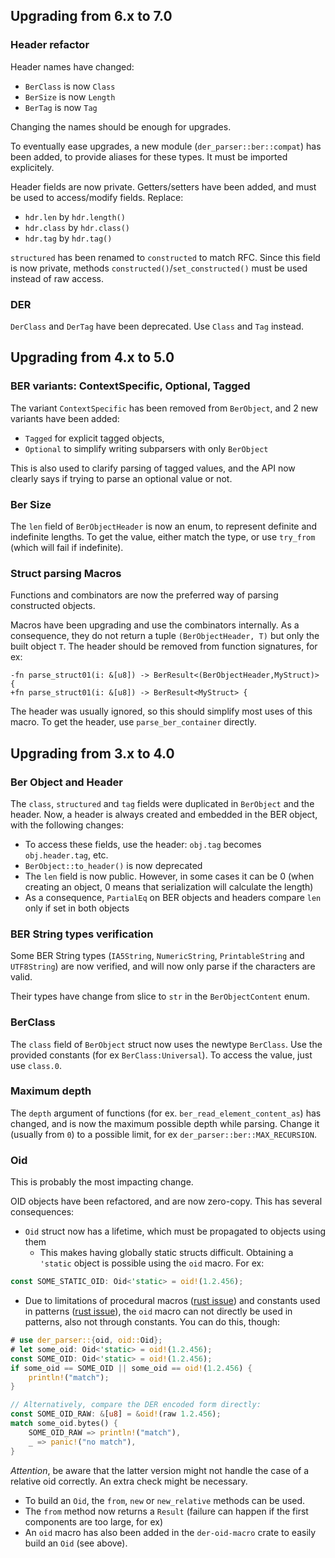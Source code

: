 ## Upgrading from 6.x to 7.0

### Header refactor

Header names have changed:
- `BerClass` is now `Class`
- `BerSize` is now `Length`
- `BerTag` is now `Tag`

Changing the names should be enough for upgrades.

To eventually ease upgrades, a new module (`der_parser::ber::compat`) has been added, to provide aliases for these types. It must be imported explicitely.

Header fields are now private. Getters/setters have been added, and must be used to access/modify fields. Replace:
- `hdr.len` by `hdr.length()`
- `hdr.class` by `hdr.class()`
- `hdr.tag` by `hdr.tag()`

`structured` has been renamed to `constructed` to match RFC. Since this field is now private, methods `constructed()`/`set_constructed()` must be used instead of raw access.

### DER

`DerClass` and `DerTag` have been deprecated. Use `Class` and `Tag` instead.

## Upgrading from 4.x to 5.0

### BER variants: ContextSpecific, Optional, Tagged

The variant `ContextSpecific` has been removed from `BerObject`, and 2 new variants have been added:
- `Tagged` for explicit tagged objects,
- `Optional` to simplify writing subparsers with only `BerObject`

This is also used to clarify parsing of tagged values, and the API now clearly says if trying to parse an
optional value or not.

### Ber Size

The `len` field of `BerObjectHeader` is now an enum, to represent definite and indefinite lengths.
To get the value, either match the type, or use `try_from` (which will fail if indefinite).

### Struct parsing Macros

Functions and combinators are now the preferred way of parsing constructed objects.

Macros have been upgrading and use the combinators internally. As a consequence, they do not return
a tuple `(BerObjectHeader, T)` but only the built object `T`. The header should be removed from function
signatures, for ex:
```
-fn parse_struct01(i: &[u8]) -> BerResult<(BerObjectHeader,MyStruct)> {
+fn parse_struct01(i: &[u8]) -> BerResult<MyStruct> {
```

The header was usually ignored, so this should simplify most uses of this macro. To get the header,
use `parse_ber_container` directly.

## Upgrading from 3.x to 4.0

### Ber Object and Header

The `class`, `structured` and `tag` fields were duplicated in `BerObject` and the header.
Now, a header is always created and embedded in the BER object, with the following changes:

- To access these fields, use the header: `obj.tag` becomes `obj.header.tag`, etc.
- `BerObject::to_header()` is now deprecated
- The `len` field is now public. However, in some cases it can be 0 (when creating an object, 0 means that serialization will calculate the length)
- As a consequence, `PartialEq` on BER objects and headers compare `len` only if set in both objects

### BER String types verification

Some BER String types (`IA5String`, `NumericString`, `PrintableString` and `UTF8String`) are now
verified, and will now only parse if the characters are valid.

Their types have change from slice to `str` in the `BerObjectContent` enum.

### BerClass

The `class` field of `BerObject` struct now uses the newtype `BerClass`. Use the provided constants
(for ex `BerClass:Universal`). To access the value, just use `class.0`.

### Maximum depth

The `depth` argument of functions (for ex. `ber_read_element_content_as`) has changed, and is now the maximum possible depth while parsing.
Change it (usually from `0`) to a possible limit, for ex `der_parser::ber::MAX_RECURSION`.

### Oid

This is probably the most impacting change.

OID objects have been refactored, and are now zero-copy. This has several consequences:

- `Oid` struct now has a lifetime, which must be propagated to objects using them
  - This makes having globally static structs difficult. Obtaining a `'static` object is possible
    using the `oid` macro. For ex:

```rust
const SOME_STATIC_OID: Oid<'static> = oid!(1.2.456);
```

- Due to limitations of procedural macros  ([rust
  issue](https://github.com/rust-lang/rust/issues/54727)) and constants used in patterns ([rust issue](https://github.com/rust-lang/rust/issues/31434)), the `oid` macro can not directly be used in patterns, also not through constants.
You can do this, though:

```rust
# use der_parser::{oid, oid::Oid};
# let some_oid: Oid<'static> = oid!(1.2.456);
const SOME_OID: Oid<'static> = oid!(1.2.456);
if some_oid == SOME_OID || some_oid == oid!(1.2.456) {
    println!("match");
}

// Alternatively, compare the DER encoded form directly:
const SOME_OID_RAW: &[u8] = &oid!(raw 1.2.456);
match some_oid.bytes() {
    SOME_OID_RAW => println!("match"),
    _ => panic!("no match"),
}
```
*Attention*, be aware that the latter version might not handle the case of a relative oid correctly. An
extra check might be necessary.

- To build an `Oid`, the `from`, `new` or `new_relative` methods can be used.
- The `from` method now returns a `Result` (failure can happen if the first components are too
  large, for ex)
- An `oid` macro has also been added in the `der-oid-macro` crate to easily build an `Oid` (see
  above).
